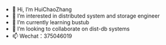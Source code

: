 - 👋 Hi, I’m HuiChaoZhang
- 👀 I’m interested in distributed system and storage engineer
- 🌱 I’m currently learning bustub
- 💞️ I’m looking to collaborate on dist-db systems
- 📫 Wechat：375046019

<!---
zhuichao001/zhuichao001 is a ✨ special ✨ repository because its `README.md` (this file) appears on your GitHub profile.
You can click the Preview link to take a look at your changes.
--->
